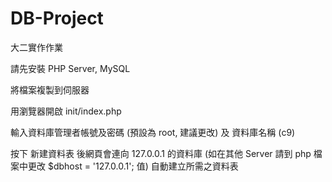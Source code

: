 # DB-Project
大二實作作業

請先安裝 PHP Server, MySQL

將檔案複製到伺服器

用瀏覽器開啟 init/index.php

輸入資料庫管理者帳號及密碼 (預設為 root, 建議更改) 及 資料庫名稱 (c9)

按下 新建資料表 後網頁會連向 127.0.0.1 的資料庫 (如在其他 Server 請到 php 檔案中更改 $dbhost = '127.0.0.1'; 值) 自動建立所需之資料表
